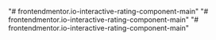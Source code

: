 "# frontendmentor.io-interactive-rating-component-main" 
"# frontendmentor.io-interactive-rating-component-main" 
"# frontendmentor.io-interactive-rating-component-main" 
